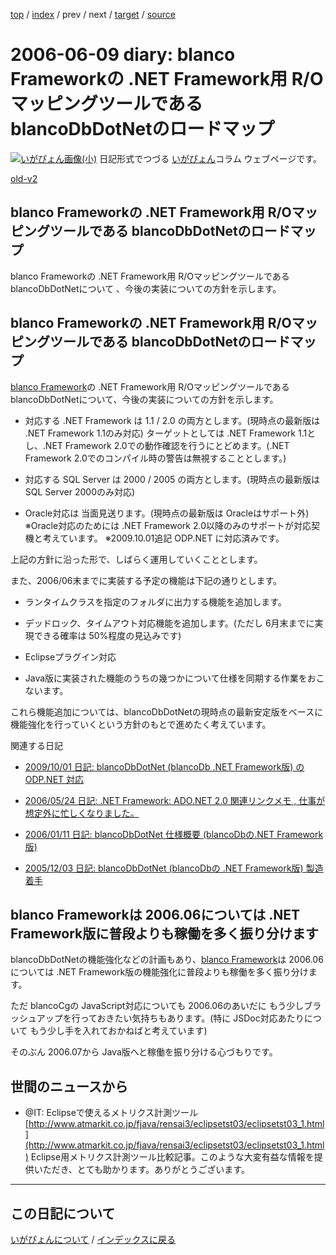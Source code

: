 [top](https://igapyon.github.io/diary/) 
 / [index](https://igapyon.github.io/diary/2006/index.html) 
 / prev 
 / next 
 / [target](https://igapyon.github.io/diary/2006/ig060609.html) 
 / [source](https://github.com/igapyon/diary/blob/gh-pages/2006/ig060609.html.src.md) 

2006-06-09 diary: blanco Frameworkの .NET Framework用 R/Oマッピングツールである blancoDbDotNetのロードマップ
=====================================================================================================
[![いがぴょん画像(小)](https://igapyon.github.io/diary/images/iga200306s.jpg "いがぴょん")](https://igapyon.github.io/diary/memo/memoigapyon.html) 日記形式でつづる [いがぴょん](https://igapyon.github.io/diary/memo/memoigapyon.html)コラム ウェブページです。

[old-v2](ig060609-orig.html)

## blanco Frameworkの .NET Framework用 R/Oマッピングツールである blancoDbDotNetのロードマップ

blanco Frameworkの .NET Framework用 R/Oマッピングツールである blancoDbDotNetについて 、今後の実装についての方針を示します。

## blanco Frameworkの .NET Framework用 R/Oマッピングツールである blancoDbDotNetのロードマップ

[blanco Framework](http://www.igapyon.jp/blanco/blanco.ja.html)の .NET Framework用 R/Oマッピングツールである blancoDbDotNetについて、今後の実装についての方針を示します。

* 対応する .NET Framework は 1.1 / 2.0 の両方とします。(現時点の最新版は .NET Framework 1.1のみ対応)
  ターゲットとしては .NET Framework 1.1とし、.NET Framework 2.0での動作確認を行うにとどめます。(.NET
  Framework 2.0でのコンパイル時の警告は無視することとします。)
  
* 対応する SQL Server は 2000 / 2005 の両方とします。(現時点の最新版は SQL Server 2000のみ対応)
  
* Oracle対応は 当面見送ります。(現時点の最新版は Oracleはサポート外)
  ※Oracle対応のためには .NET Framework 2.0以降のみのサポートが対応契機と考えています。
  ※2009.10.01追記 ODP.NET に対応済みです。

上記の方針に沿った形で、しばらく運用していくこととします。

また、2006/06末までに実装する予定の機能は下記の通りとします。

* ランタイムクラスを指定のフォルダに出力する機能を追加します。
  
* デッドロック、タイムアウト対応機能を追加します。(ただし 6月末までに実現できる確率は 50%程度の見込みです)
  
* Eclipseプラグイン対応
  
* Java版に実装された機能のうちの幾つかについて仕様を同期する作業をおこないます。

これら機能追加については、blancoDbDotNetの現時点の最新安定版をベースに機能強化を行っていくという方針のもとで進めたく考えています。

関連する日記

* [2009/10/01 日記: blancoDbDotNet (blancoDb .NET Framework版) の ODP.NET 対応](../2009/ig091001.html)
  
* [2006/05/24 日記: .NET Framework: ADO.NET 2.0 関連リンクメモ , 仕事が想定外に忙しくなりました。](ig060524.html)
  
* [2006/01/11 日記: blancoDbDotNet 仕様概要 (blancoDbの.NET Framework版)](ig060111.html)
  
* [2005/12/03 日記: blancoDbDotNet (blancoDbの .NET Framework版) 製造着手](../2005/ig051203.html)

## blanco Frameworkは 2006.06については .NET Framework版に普段よりも稼働を多く振り分けます

blancoDbDotNetの機能強化などの計画もあり、[blanco Framework](http://www.igapyon.jp/blanco/blanco.ja.html)は 2006.06については
.NET Framework版の機能強化に普段よりも稼働を多く振り分けます。

ただ blancoCgの JavaScript対応についても 2006.06のあいだに もう少しブラッシュアップを行っておきたい気持ちもあります。(特に
JSDoc対応あたりについて もう少し手を入れておかねばと考えています)

そのぶん 2006.07から Java版へと稼働を振り分ける心づもりです。

## 世間のニュースから

* @IT: Eclipseで使えるメトリクス計測ツール
  [http://www.atmarkit.co.jp/fjava/rensai3/eclipsetst03/eclipsetst03_1.html](http://www.atmarkit.co.jp/fjava/rensai3/eclipsetst03/eclipsetst03_1.html)
  Eclipse用メトリクス計測ツール比較記事。このような大変有益な情報を提供いただき、とても助かります。ありがとうございます。


----------------------------------------------------------------------------------------------------

## この日記について
[いがぴょんについて](https://igapyon.github.io/diary/memo/memoigapyon.html) / [インデックスに戻る](https://igapyon.github.io/diary/idxall.html)
